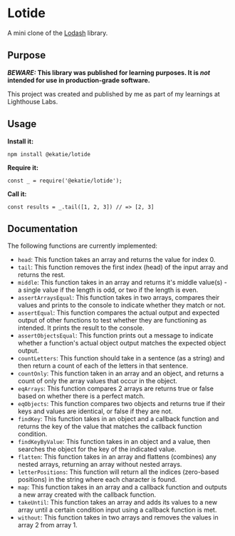 # Lotide

A mini clone of the [Lodash](https://lodash.com) library.

## Purpose

**_BEWARE:_ This library was published for learning purposes. It is _not_ intended for use in production-grade software.**

This project was created and published by me as part of my learnings at Lighthouse Labs. 

## Usage

**Install it:**

`npm install @ekatie/lotide`

**Require it:**

`const _ = require('@ekatie/lotide');`

**Call it:**

`const results = _.tail([1, 2, 3]) // => [2, 3]`

## Documentation

The following functions are currently implemented:

  * `head`: This function takes an array and returns the value for index 0.
  * `tail`: This function removes the first index (head) of the input array and returns the rest.
  * `middle`: This function takes in an array and returns it's middle value(s) - a single value if the length is odd, or two if the length is even.
  * `assertArraysEqual`: This function takes in two arrays, compares their values and prints to the console to indicate whether they match or not.
  * `assertEqual`: This function compares the actual output and expected output of other functions to test whether they are functioning as intended. It prints the result to the console.
  * `assertObjectsEqual`: This function prints out a message to indicate whether a function's actual object output matches the expected object output.
  * `countLetters`: This function should take in a sentence (as a string) and then return a count of each of the letters in that sentence.
  * `countOnly`: This function taken in an array and an object, and returns a count of only the array values that occur in the object.
  * `eqArrays`: This function compares 2 arrays are returns true or false based on whether there is a perfect match.
  * `eqObjects`: This function compares two objects and returns true if their keys and values are identical, or false if they are not.
  * `findKey`: This function takes in an object and a callback function and returns the key of the value that matches the callback function condition.
  * `findKeyByValue`: This function takes in an object and a value, then searches the object for the key of the indicated value.
  * `flatten`: This function takes in an array and flattens (combines) any nested arrays, returning an array without nested arrays.
  * `letterPositions`: This function will return all the indices (zero-based positions) in the string where each character is found.
  * `map`: This function takes in an array and a callback function and outputs a new array created with the callback function.
  * `takeUntil`: This function takes an array and adds its values to a new array until a certain condition input using a callback function is met.
  * `without`: This function takes in two arrays and removes the values in array 2 from array 1.